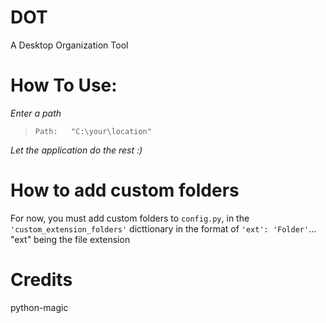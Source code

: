 # DOT
A Desktop Organization Tool

# How To Use:
*Enter a path*

>`Path:   "C:\your\location"`

*Let the application do the rest :)*

# How to add custom folders

For now, you must add custom folders to `config.py`, in the `'custom_extension_folders'` dicttionary in the format of `'ext': 'Folder'`... "ext" being the file extension

# Credits

python-magic
